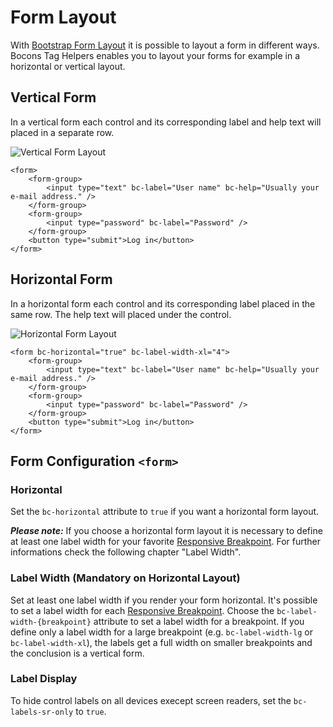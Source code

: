 # Form Layout

With [Bootstrap Form Layout](https://getbootstrap.com/docs/4.0/components/forms/#layout) it is possible to layout a form in different ways. Bocons Tag Helpers enables you to layout your forms for example in a horizontal or vertical layout.

## Vertical Form

In a vertical form each control and its corresponding label and help text will placed in a separate row.

![Vertical Form Layout](https://raw.githubusercontent.com/brecons/bootstrap-tag-helper/master/docs/images/form-layout_01.PNG)

    <form>
        <form-group>
            <input type="text" bc-label="User name" bc-help="Usually your e-mail address." />
        </form-group>
        <form-group>
            <input type="password" bc-label="Password" />
        </form-group>
        <button type="submit">Log in</button>
    </form>

## Horizontal Form

In a horizontal form each control and its corresponding label placed in the same row. The help text will placed under the control.

![Horizontal Form Layout](https://raw.githubusercontent.com/brecons/bootstrap-tag-helper/master/docs/images/form-layout_02.PNG)

    <form bc-horizontal="true" bc-label-width-xl="4">
        <form-group>
            <input type="text" bc-label="User name" bc-help="Usually your e-mail address." />
        </form-group>
        <form-group>
            <input type="password" bc-label="Password" />
        </form-group>
        <button type="submit">Log in</button>
    </form>

## Form Configuration `<form>`

### Horizontal

Set the `bc-horizontal` attribute to `true` if you want a horizontal form layout.

***Please note:*** If you choose a horizontal form layout it is necessary to define at least one label width for your favorite [Responsive Breakpoint](https://getbootstrap.com/docs/4.0/layout/overview/#responsive-breakpoints). For further informations check the following chapter "Label Width".

### Label Width (Mandatory on Horizontal Layout)

Set at least one label width if you render your form horizontal. It's possible to set a label width for each [Responsive Breakpoint](https://getbootstrap.com/docs/4.0/layout/overview/#responsive-breakpoints). Choose the `bc-label-width-{breakpoint}` attribute to set a label width for a breakpoint. If you define only a label width for a large breakpoint (e.g. `bc-label-width-lg` or `bc-label-width-xl`), the labels get a full width on smaller breakpoints and the conclusion is a vertical form.

### Label Display

To hide control labels on all devices execept screen readers, set the `bc-labels-sr-only` to `true`.
